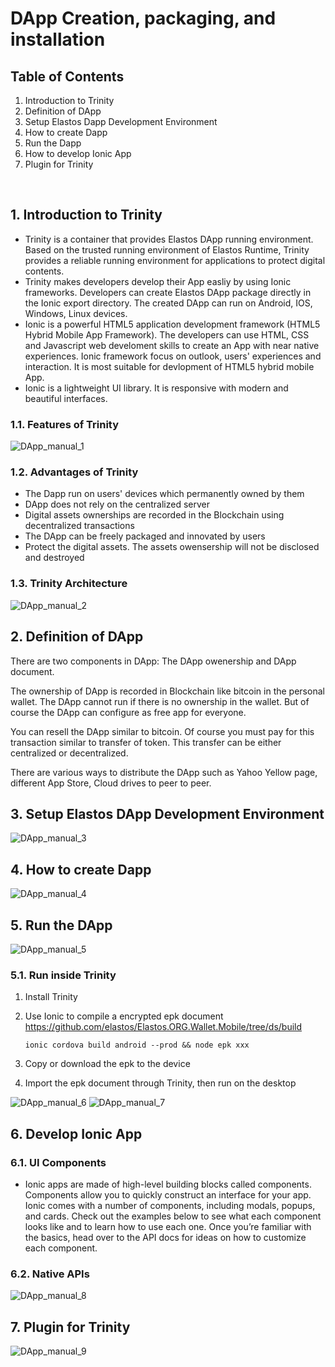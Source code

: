 # DApp Creation, packaging, and installation
##   Table of Contents

1. Introduction to Trinity
2. Definition of DApp
3. Setup Elastos Dapp Development Environment
4. How to create Dapp
5. Run the Dapp
6. How to develop Ionic App
7. Plugin for Trinity
<br>

##  1. Introduction to Trinity

* Trinity is a container that provides Elastos DApp running environment. Based on the trusted running environment of Elastos Runtime, Trinity provides a reliable running environment for applications to protect digital contents.
* Trinity makes developers develop their App easliy by using Ionic frameworks.  Developers can create Elastos DApp package directly in the Ionic export directory. The created DApp can run on Android, IOS, Windows, Linux devices.
* Ionic is a powerful HTML5 application development framework (HTML5 Hybrid Mobile App Framework). The developers can use HTML, CSS and Javascript web develoment skills to create an App with near native  experiences. Ionic framework focus on outlook, users' experiences and interaction. It is most suitable for devlopment of HTML5 hybrid mobile App.
* Ionic is a lightweight UI library. It is responsive with modern and beautiful interfaces.

### 1.1. Features of Trinity

![DApp_manual_1](../images/DApp_manual_1.png)

### 1.2. Advantages of Trinity

* The Dapp run on users' devices which permanently owned by them
* DApp does not rely on the centralized server
* Digital assets ownerships are recorded in the Blockchain using decentralized transactions
* The DApp can be freely packaged and innovated by users
* Protect the digital assets. The assets owensership will not be disclosed and destroyed

### 1.3. Trinity Architecture

![DApp_manual_2](../images/DApp_manual_2.png)
<br>

##  2. Definition of DApp

There are two components in DApp: The DApp owenership and DApp document.

The ownership of DApp is recorded in Blockchain like bitcoin in the personal wallet. The DApp cannot run if there is no ownership in the wallet. But of course the DApp can configure as free app for everyone.

You can resell the DApp similar to  bitcoin. Of course you must pay for this transaction similar to transfer of token. This transfer can be either centralized or decentralized.

There are various ways to distribute the DApp such as Yahoo Yellow page, different App Store, Cloud drives to peer to peer.
<br>

##  3. Setup Elastos DApp Development Environment
![DApp_manual_3](../images/DApp_manual_3.png)
<br>

##  4. How to create Dapp
![DApp_manual_4](../images/DApp_manual_4.png)
<br>

##  5. Run the DApp

![DApp_manual_5](../images/DApp_manual_5.png)

### 5.1. Run inside Trinity

1. Install Trinity
2. Use Ionic to compile a encrypted epk document
    https://github.com/elastos/Elastos.ORG.Wallet.Mobile/tree/ds/build

    ```
    ionic cordova build android --prod && node epk xxx
    ```

3. Copy or download the epk to the device
4. Import the epk document through Trinity, then run on the desktop

![DApp_manual_6](../images/DApp_manual_6.png) ![DApp_manual_7](../images/DApp_manual_7.png)
<br>

##  6. Develop Ionic App

### 6.1. UI Components

* Ionic apps are made of high-level building blocks called components. Components allow you to quickly construct an interface for your app. Ionic comes with a number of components, including modals, popups, and cards. Check out the examples below to see what each component looks like and to learn how to use each one. Once you’re familiar with the basics, head over to the API docs for ideas on how to customize each component.

### 6.2. Native APIs

![DApp_manual_8](../images/DApp_manual_8.png)
<br>

##  7. Plugin for Trinity

![DApp_manual_9](../images/DApp_manual_9.png)

